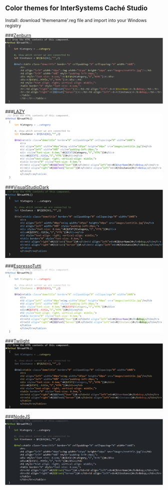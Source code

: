 ## Color themes for InterSystems Caché Studio 
Install: download 'themename'.reg file and import into your Windows registry

###[Zenburn](zenburn.reg)
![Zenburn](img/Zenburn.PNG)

###[LAZY](LAZY.reg)
![LAZY](img/Lazy.PNG)

###[VisualStudioDark](VisualStudioDark.reg)
![VisualStudioDark](img/VisualStudioDark.PNG)

###[EspressoTutti](espressotutti.reg)
![EspressoTutti](img/EspressoTutti.PNG)

###[Twilight](twilight.reg)
![Twilight](img/Twilight.PNG)

###[NodeJS](NodeJS.reg)
![NodeJS](img/NodeJS.PNG)
